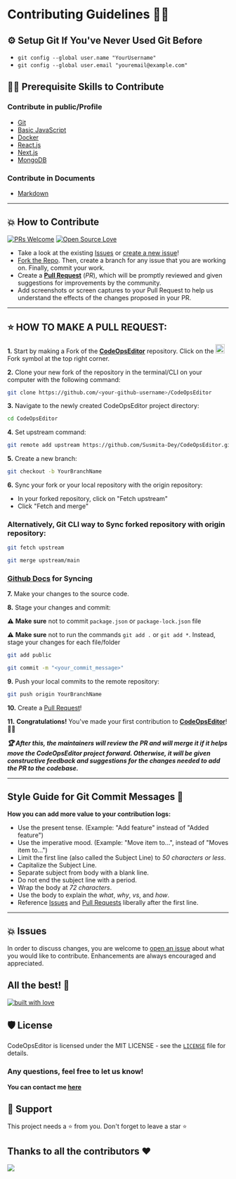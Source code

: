 # Contributing Guidelines 👨‍💻

## ⚙ Setup Git If You've Never Used Git Before
- `git config --global user.name "YourUsername"`
- `git config --global user.email "youremail@example.com"`

## 👨‍💻 Prerequisite Skills to Contribute

### Contribute in public/Profile

- [Git](https://git-scm.com/) 
- [Basic JavaScript](https://developer.mozilla.org/en-US/docs/Web/JavaScript)
- [Docker](http://docker.com/)
- [React.js](https://react.dev/)
- [Next.js](https://nextjs.org/docs/)
- [MongoDB](http://mongodb.com/)

### Contribute in Documents

- [Markdown](https://www.markdownguide.org/basic-syntax/)

---
## 💥 How to Contribute

[![PRs Welcome](https://img.shields.io/badge/PRs-welcome-brightgreen.svg?style=flat-square)](https://github.com/Susmita-Dey/CodeOpsEditor/pulls)
[![Open Source Love](https://badges.frapsoft.com/os/v1/open-source.png?v=103)](https://github.com/Susmita-Dey)

- Take a look at the existing [Issues](https://github.com/Susmita-Dey/CodeOpsEditor/issues) or [create a new issue](https://github.com/Susmita-Dey/CodeOpsEditor/issues/new/choose)!
- [Fork the Repo](https://github.com/Susmita-Dey/CodeOpsEditor/fork). Then, create a branch for any issue that you are working on. Finally, commit your work.
- Create a **[Pull Request](https://github.com/Susmita-Dey/CodeOpsEditor/compare)** (_PR_), which will be promptly reviewed and given suggestions for improvements by the community.
- Add screenshots or screen captures to your Pull Request to help us understand the effects of the changes proposed in your PR.


---
## ⭐ HOW TO MAKE A PULL REQUEST:

**1.** Start by making a Fork of the [**CodeOpsEditor**](https://github.com/Susmita-Dey/CodeOpsEditor/) repository. Click on the <a href="https://github.com/Susmita-Dey/CodeOpsEditor/fork"><img src="https://i.imgur.com/G4z1kEe.png" height="21" width="21"></a>Fork symbol at the top right corner.

**2.** Clone your new fork of the repository in the terminal/CLI on your computer with the following command:

```bash
git clone https://github.com/<your-github-username>/CodeOpsEditor
```

**3.** Navigate to the newly created CodeOpsEditor project directory:

```bash
cd CodeOpsEditor
```

**4.** Set upstream command:

```bash
git remote add upstream https://github.com/Susmita-Dey/CodeOpsEditor.git
```

**5.** Create a new branch:

```bash
git checkout -b YourBranchName
```

**6.** Sync your fork or your local repository with the origin repository:

- In your forked repository, click on "Fetch upstream"
- Click "Fetch and merge"

### Alternatively, Git CLI way to Sync forked repository with origin repository:

```bash
git fetch upstream
```

```bash
git merge upstream/main
```

### [Github Docs](https://docs.github.com/en/github/collaborating-with-pull-requests/addressing-merge-conflicts/resolving-a-merge-conflict-on-github) for Syncing

**7.** Make your changes to the source code.

**8.** Stage your changes and commit:

⚠️ **Make sure** not to commit `package.json` or `package-lock.json` file

⚠️ **Make sure** not to run the commands `git add .` or `git add *`. Instead, stage your changes for each file/folder

```bash
git add public
```

```bash
git commit -m "<your_commit_message>"
```

**9.** Push your local commits to the remote repository:

```bash
git push origin YourBranchName
```

**10.** Create a [Pull Request](https://help.github.com/en/github/collaborating-with-issues-and-pull-requests/creating-a-pull-request)!

**11.** **Congratulations!** You've made your first contribution to [**CodeOpsEditor**](https://github.com/Susmita-Dey/CodeOpsEditor/graphs/contributors)! 🙌🏼

**_:trophy: After this, the maintainers will review the PR and will merge it if it helps move the CodeOpsEditor project forward. Otherwise, it will be given constructive feedback and suggestions for the changes needed to add the PR to the codebase._**

---

## Style Guide for Git Commit Messages 📝

**How you can add more value to your contribution logs:**

- Use the present tense. (Example: "Add feature" instead of "Added feature")
- Use the imperative mood. (Example: "Move item to...", instead of "Moves item to...")
- Limit the first line (also called the Subject Line) to _50 characters or less_.
- Capitalize the Subject Line.
- Separate subject from body with a blank line.
- Do not end the subject line with a period.
- Wrap the body at _72 characters_.
- Use the body to explain the _what_, _why_, _vs_, and _how_.
- Reference [Issues](https://github.com/Susmita-Dey/CodeOpsEditor/issues) and [Pull Requests](https://github.com/Susmita-Dey/CodeOpsEditor/pulls) liberally after the first line.

---
## 💥 Issues

In order to discuss changes, you are welcome to [open an issue](https://github.com/Susmita-Dey/CodeOpsEditor/issues/new/) about what you would like to contribute. Enhancements are always encouraged and appreciated.

## All the best! 🥇

[![built with love](https://forthebadge.com/images/badges/built-with-love.svg)](https://github.com/Susmita-Dey)

## 🛡️ License

CodeOpsEditor is licensed under the MIT LICENSE - see the [`LICENSE`](https://github.com/Susmita-Dey/CodeOpsEditor/blob/main/LICENSE) file for details.


### Any questions, feel free to let us know!

**You can contact me [here](https://susmita-dey.vercel.app/)**

## 🙏 Support

This project needs a ⭐️ from you. Don't forget to leave a star ⭐️

## Thanks to all the contributors ❤️
<a href = "https://github.com/Susmita-Dey/CodeOpsEditor/graphs/contributors">
  <img src = "https://contrib.rocks/image?repo=Susmita-Dey/CodeOpsEditor"/>
</a>
